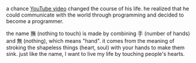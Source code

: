 
a chance [YouTube video](https://youtu.be/cpEeqACsF_Q?si=PWDXGamHLR4c5yfD) changed the course of his life. he realized that he could communicate with the world through programming and decided to become a programmer.

the name 撫 (nothing to touch) is made by combining 手 (number of hands) and 無 (nothing), which means "hand".
it comes from the meaning of stroking the shapeless things (heart, soul) with your hands to make them sink.
just like the name, I want to live my life by touching people's hearts.

